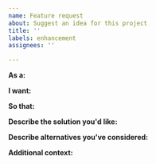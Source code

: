 ```yaml
---
name: Feature request
about: Suggest an idea for this project
title: ''
labels: enhancement
assignees: ''

---
```


**As a:**

**I want:**

**So that:**

**Describe the solution you'd like:**

**Describe alternatives you've considered:**

**Additional context:**
